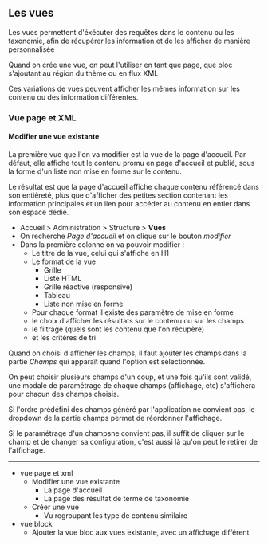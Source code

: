 ## Les vues

Les vues permettent d'éxécuter des requêtes dans le contenu ou les taxonomie, afin de récupérer les information et de les afficher de manière personnalisée

Quand on crée une vue, on peut l'utiliser en tant que page, que bloc s'ajoutant au région du thème ou en flux XML

Ces variations de vues peuvent afficher les mêmes information sur les contenu ou des information différentes.

### Vue page et XML

#### Modifier une vue existante

La première vue que l'on va modifier est la vue de la page d'accueil. Par défaut, elle affiche tout le contenu promu en page d'accueil et publié, sous la forme d'un liste non mise en forme sur le contenu.

Le résultat est que la page d'accueil affiche chaque contenu référencé dans son entièreté, plus que d'afficher des petites section contenant les information principales et un lien pour accéder au contenu en entier dans son espace dédié.

* Accueil > Administration > Structure >
**Vues**
* On recherche *Page d'accueil* et on clique sur le bouton *modifier*
* Dans la première colonne on va pouvoir modifier :
    * Le titre de la vue, celui qui s'affiche en H1
    * Le format de la vue
        * Grille
        * Liste HTML
        * Grille réactive (responsive)
        * Tableau
        * Liste non mise en forme
    * Pour chaque format il existe des paramètre de mise en forme
    * le choix d'afficher les résultats sur le contenu ou sur les champs
    * le filtrage (quels sont les contenu que l'on récupère)
    * et les critères de tri

Quand on choisi d'afficher les champs, il faut ajouter les champs dans la partie *Champs* qui apparaît quand l'option est sélectionnée.

On peut choisir plusieurs champs d'un coup, et une fois qu'ils sont validé, une modale de paramétrage de chaque champs (affichage, etc) s'affichera pour chacun des champs choisis.

Si l'ordre prédéfini des champs généré par l'application ne convient pas, le dropdown de la partie champs permet de réordonner l'affichage.

Si le paramétrage d'un champsne convient pas, il suffit de cliquer sur le champ et de changer sa configuration, c'est aussi là qu'on peut le retirer de l'affichage.

    

---

* vue page et xml
    * Modifier une vue existante
        * La page d'accueil
        * La page des résultat de terme de taxonomie
    * Créer une vue
        * Vu regroupant les type de contenu similaire
* vue block
    * Ajouter la vue bloc aux vues existante, avec un affichage différent